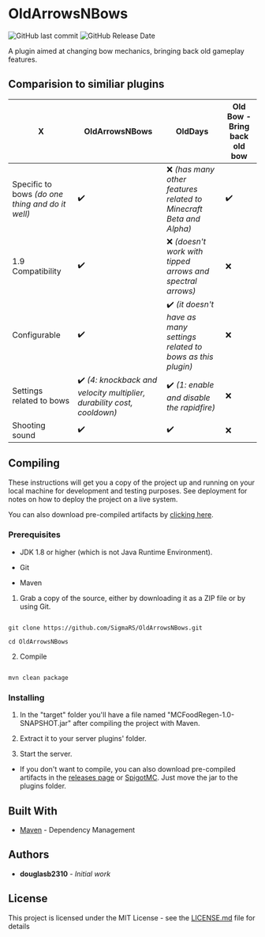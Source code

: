 # OldArrowsNBows
![GitHub last commit](https://img.shields.io/github/last-commit/SigmaRS/OldArrowsNBows)
![GitHub Release Date](https://img.shields.io/github/release-date/SigmaRS/OldArrowsNBows)

A plugin aimed at changing bow mechanics, bringing back old gameplay features.

## Comparision to similiar plugins

X|OldArrowsNBows | OldDays | Old Bow - Bring back old bow
-|---------|---------|---------
Specific to bows *(do one thing and do it well)*|✔️ |❌ *(has many other features related to Minecraft Beta and Alpha)* | ✔️
1.9 Compatibility|✔️|❌ *(doesn't work with tipped arrows and spectral arrows)* | ❌
Configurable|✔️|✔️ *(it doesn't have as many settings related to bows as this plugin)* | ❌
Settings related to bows|✔️ *(4: knockback and velocity multiplier, durability cost, cooldown)*|✔️ *(1: enable and disable the rapidfire)* | ❌
Shooting sound|✔️|✔️|❌


## Compiling



These instructions will get you a copy of the project up and running on your local machine for development and testing purposes. See deployment for notes on how to deploy the project on a live system.



You can also download pre-compiled artifacts by [clicking here](https://github.com/SigmaRS/MCFoodRegen/releases).



### Prerequisites



* JDK 1.8 or higher (which is not Java Runtime Environment).

* Git

* Maven



1. Grab a copy of the source, either by downloading it as a ZIP file or by using Git.

```

git clone https://github.com/SigmaRS/OldArrowsNBows.git

cd OldArrowsNBows

```



2. Compile



```

mvn clean package

```



### Installing



1. In the "target" folder you'll have a file named "MCFoodRegen-1.0-SNAPSHOT.jar" after compiling the project with Maven.

2. Extract it to your server plugins' folder.

3. Start the server.



* If you don't want to compile, you can also download pre-compiled artifacts in the [releases page](https://github.com/SigmaRS/OldArrowsNBows/releases) or [SpigotMC](https://www.spigotmc.org/resources/oldarrowsnbows.69456/). Just move the jar to the plugins folder.



## Built With



* [Maven](https://maven.apache.org/) - Dependency Management



## Authors



* **douglasb2310** - *Initial work*



## License



This project is licensed under the MIT License - see the [LICENSE.md](LICENSE.md) file for details



